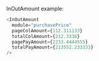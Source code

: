 InOutAmount example:
``` js
<InOutAmount 
  module="purchasePrice" 
  pageColAmount={112.311133}
  totalColAmount={212.3336}
  pagePayAmount={2233.4444555} 
  totalPayAmount={213552.233333}
/>
```
